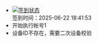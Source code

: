- [![签到状态](https://github.com/p7wm/Cloud189-Actions/actions/workflows/main.yml/badge.svg?branch=main)](https://github.com/p7wm/Cloud189-Actions/actions/workflows/main.yml) <br> 签到时间：2025-06-22 18:41:53
- 开始执行帐号1
- 设备ID不存在，需要二次设备校验
